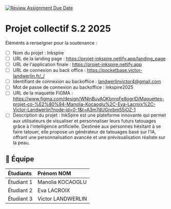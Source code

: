 [![Review Assignment Due Date](https://classroom.github.com/assets/deadline-readme-button-22041afd0340ce965d47ae6ef1cefeee28c7c493a6346c4f15d667ab976d596c.svg)](https://classroom.github.com/a/F_6McqTJ)

# Projet collectif S.2 2025

Éléménts à renseigner pour la soutenance :

- [ ] Nom du projet : Inkspire
- [ ] URL de la landing page : https://projet-inkspire.netlify.app/landing_page
- [ ] URL de l'application finale : https://projet-inkspire.netlify.app
- [ ] URL de connexion au back office : https://pocketbase.victor-landwerlin.fr/_/
- [ ] Identifiant de connexion au backoffice : landwerlinvictor4@gmail.com
- [ ] Mot de passe de connexion au backoffice : inkspire2025
- [ ] URL de la maquette FIGMA : https://www.figma.com/design/WNlnBuyAOKbnroFe8ogrlD/Maquettes-projet-co-%E2%80%94-Manolia-Kocaoglu%2C-Eva-Lacroix%2C-Victor-Landwerlin?node-id=0-1&t=A3m7dUGnrbm55iOZ-1
- [ ] Description du projet : InkSpire est une plateforme innovante qui permet aux utilisateurs de visualiser et personnaliser leurs futurs tatouages grâce à l'intelligence artificielle. Destinée aux personnes hésitant à se faire tatouer, elle propose un générateur de tatouages basé sur l’IA, offrant une personnalisation avancée et une prévisualisation réaliste sur la peau.

## 🚀 Équipe

| Étudiants    | Prénom NOM  |
| :----------- | :---------- |
| Étudiant 1   | Manolia KOCAOGLU |
| Étudiant 2   | Eva LACROIX |
| Étudiant 3   | Victor LANDWERLIN |
